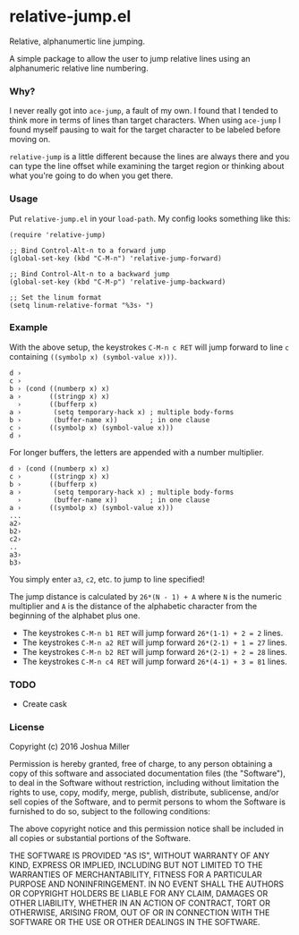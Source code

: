 # relative-jump.el

Relative, alphanumertic line jumping.

A simple package to allow the user to jump relative lines using an
alphanumeric relative line numbering.

### Why?

I never really got into `ace-jump`, a fault of my own. I found that I
tended to think more in terms of lines than target characters.  When
using `ace-jump` I found myself pausing to wait for the target
character to be labeled before moving on.

`relative-jump` is a little different because the lines are always
there and you can type the line offset while examining the target
region or thinking about what you're going to do when you get there.

### Usage

Put `relative-jump.el` in your `load-path`. My config looks something
like this:

```
(require 'relative-jump)

;; Bind Control-Alt-n to a forward jump
(global-set-key (kbd "C-M-n") 'relative-jump-forward)

;; Bind Control-Alt-n to a backward jump
(global-set-key (kbd "C-M-p") 'relative-jump-backward)

;; Set the linum format
(setq linum-relative-format "%3s› ")
```

### Example

With the above setup, the keystrokes `C-M-n c RET` will jump forward
to line `c` containing `((symbolp x) (symbol-value x)))`.

```
d ›
c ›
b › (cond ((numberp x) x)
a ›       ((stringp x) x)
  ›       ((bufferp x)
a ›        (setq temporary-hack x) ; multiple body-forms
b ›        (buffer-name x))        ; in one clause
c ›       ((symbolp x) (symbol-value x)))
d ›
```

For longer buffers, the letters are appended with a number multiplier.

```
d › (cond ((numberp x) x)
c ›       ((stringp x) x)
b ›       ((bufferp x)
a ›        (setq temporary-hack x) ; multiple body-forms
  ›        (buffer-name x))        ; in one clause
a ›       ((symbolp x) (symbol-value x)))
...
a2›
b2›
c2›
..
a3›
b3›
```

You simply enter `a3`, `c2`, etc. to jump to line specified!

The jump distance is calculated by `26*(N - 1) + A` where `N` is the
numeric multiplier and `A` is the distance of the alphabetic character
from the beginning of the alphabet plus one.

* The keystrokes `C-M-n b1 RET` will jump forward `26*(1-1) + 2 = 2` lines.
* The keystrokes `C-M-n a2 RET` will jump forward `26*(2-1) + 1 = 27` lines.
* The keystrokes `C-M-n b2 RET` will jump forward `26*(2-1) + 2 = 28` lines.
* The keystrokes `C-M-n c4 RET` will jump forward `26*(4-1) + 3 = 81` lines.

### TODO

* Create cask

### License
Copyright (c) 2016 Joshua Miller

Permission is hereby granted, free of charge, to any person obtaining
a copy of this software and associated documentation files (the
"Software"), to deal in the Software without restriction, including
without limitation the rights to use, copy, modify, merge, publish,
distribute, sublicense, and/or sell copies of the Software, and to
permit persons to whom the Software is furnished to do so, subject to
the following conditions:

The above copyright notice and this permission notice shall be
included in all copies or substantial portions of the Software.

THE SOFTWARE IS PROVIDED "AS IS", WITHOUT WARRANTY OF ANY KIND,
EXPRESS OR IMPLIED, INCLUDING BUT NOT LIMITED TO THE WARRANTIES OF
MERCHANTABILITY, FITNESS FOR A PARTICULAR PURPOSE AND
NONINFRINGEMENT. IN NO EVENT SHALL THE AUTHORS OR COPYRIGHT HOLDERS BE
LIABLE FOR ANY CLAIM, DAMAGES OR OTHER LIABILITY, WHETHER IN AN ACTION
OF CONTRACT, TORT OR OTHERWISE, ARISING FROM, OUT OF OR IN CONNECTION
WITH THE SOFTWARE OR THE USE OR OTHER DEALINGS IN THE SOFTWARE.
